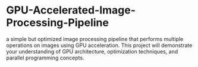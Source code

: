 # GPU-Accelerated-Image-Processing-Pipeline
a simple but optimized image processing pipeline that performs multiple operations on images using GPU acceleration. This project will demonstrate your understanding of GPU architecture, optimization techniques, and parallel programming concepts.
